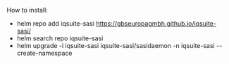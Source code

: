 
How to install:
- helm repo add iqsuite-sasi https://gbseuropagmbh.github.io/iqsuite-sasi/
- helm search repo iqsuite-sasi
- helm upgrade -i iqsuite-sasi iqsuite-sasi/sasidaemon -n iqsuite-sasi --create-namespace
